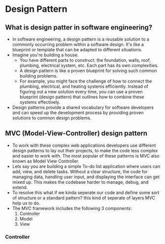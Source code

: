 # Design Pattern

## What is design patter in software engineering?
- In software engineering, a design pattern is a reusable solution to a commonly occurring problem within a software design. It's like a blueprint or template that can be adapted to different situations.
- Imagine you're building a house.
  - You have different parts to construct: the foundation, walls, roof, plumbing, electrical system, etc. Each part has its own complexities.
  - A design pattern is like a proven blueprint for solving such common building problems.
  - For example, you might face the challenge of how to connect the plumbing, electrical, and heating systems efficiently. Instead of figuring out a new solution every time, you can use a proven blueprint (design pattern) that outlines how to combine these systems effectively.
- Design patterns provide a shared vocabulary for software developers and can speed up the development process by providing proven solutions to common design problems.

## MVC (Model-View-Controller) design pattern
- To work with these complex web applications developers use different design patterns to lay out their projects, to make the code less complex and easier to work with. The most popular of these patterns is MVC also known as Model View Controller.
- Lets say you are building a simple To-do list application where users can add, view, and delete tasks. Without a clear structure, the code for managing data, handling user input, and displaying the interface can get mixed up. This makes the codebase harder to manage, debug, and extend.
- To resolve this what if we kinda seperate our code and define some sort of structure or a standard pattern? this kind of seperate of layers MVC help us to do.
- The MVC framework includes the following 3 components:
  1. Controller
  2. Model
  3. View

### Controller





























